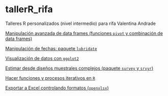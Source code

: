 # tallerR_rifa

 Talleres R personalizados (nivel intermedio) para rifa Valentina Andrade
 
[Manipulación avanzada de data frames (funciones `pivot` y combinación de data frames)](https://github.com/nicolasrattor/tallerR_rifa/raw/main/pdf/1.%20trasponer.pdf)

[Manipulación de fechas: paquete `lubridate`](https://github.com/nicolasrattor/tallerR_rifa/raw/main/pdf/2.%20tiempo.pdf)

[Visualización de datos con `ggplot2`]()

[Estimar desde diseños muestrales complejos (paquete `survey` y `srvyr`)]()

[Hacer funciones y procesos iterativos en `R`]()

[Exportar a Excel controlando formatos (`openxlsx`)]()

